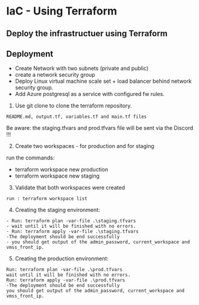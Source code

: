 # IaC - Using Terraform

## Deploy the infrastructuer using Terraform


## Deployment
 - Create Network with two subnets (private and public)
 - create a network security group
 - Deploy Linux virtual machine scale set + load balancer behind network security group.
 - Add Azure postgresql as a service with configured fw rules.
 


			
1. Use git clone to clone the terraform repository.
```-Verify that you can see the following files:
README.md, output.tf, variables.tf and main.tf files
```
Be aware: the staging.tfvars and prod.tfvars file will be sent via the Discord !!!

2. Create two workspaces - for production and for staging

run the commands:
 - terraform workspace new production
 - terraform workspace new staging  

3. Validate that both workspaces were created
```
run : terraform workspace list
```
4. Creating the staging environment:
```
- Run: terraform plan -var-file .\staging.tfvars
- wait until it will be finished with no errors.
- Run: terraform apply -var-file .\staging.tfvars
-The deployment should be end successfully 
- you should get output of the admin_password, current_workspace and vmss_front_ip.
```
5. Creating the production environment:
```
Run: terraform plan -var-file .\prod.tfvars
wait until it will be finished with no errors.
Run: terraform apply -var-file .\prod.tfvars
-The deployment should be end successfully 
you should get output of the admin_password, current_workspace and vmss_front_ip.
```



